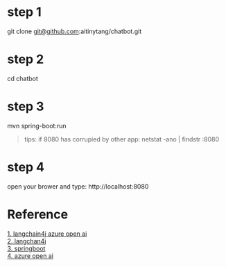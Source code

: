 # step 1
git clone git@github.com:aitinytang/chatbot.git

# step 2
cd chatbot

# step 3
mvn spring-boot:run
> tips: if 8080 has corrupied by other app:
> netstat -ano | findstr :8080

# step 4
open your brower and type: http://localhost:8080

# Reference
[1. langchain4j azure open ai](https://docs.langchain4j.dev/integrations/language-models/azure-open-ai/) <br>
[2. langchan4j](https://github.com/langchain4j/langchain4j) <br>
[3. springboot](https://spring.io/quickstart) <br>
[4. azure open ai](https://learn.microsoft.com/en-us/azure/ai-services/openai/) <br>
